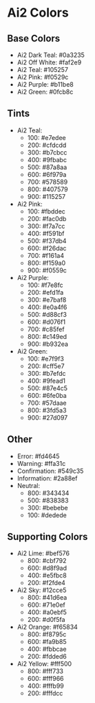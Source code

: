 # Ai2 Colors

## Base Colors

- Ai2 Dark Teal: #0a3235
- Ai2 Off White: #faf2e9
- Ai2 Teal: #105257
- Ai2 Pink: #f0529c
- Ai2 Purple: #b11be8
- Ai2 Green: #0fcb8c

## Tints

- Ai2 Teal:
  - 100: #e7edee
  - 200: #cfdcdd
  - 300: #b7cbcc
  - 400: #9fbabc
  - 500: #87a8aa
  - 600: #6f979a
  - 700: #578589
  - 800: #407579
  - 900: #115257
- Ai2 Pink:
  - 100: #fbddec
  - 200: #fac0db
  - 300: #f7a7cc
  - 400: #f591bf
  - 500: #f37db4
  - 600: #f26dac
  - 700: #f161a4
  - 800: #f159a0
  - 900: #f0559c
- Ai2 Purple:
  - 100: #f7e8fc
  - 200: #efd1fa
  - 300: #e7baf8
  - 400: #e0a4f6
  - 500: #d88cf3
  - 600: #d076f1
  - 700: #c85fef
  - 800: #c149ed
  - 900: #b932ea
- Ai2 Green:
  - 100: #e7f9f3
  - 200: #cff5e7
  - 300: #b7efdc
  - 400: #9fead1
  - 500: #87e4c5
  - 600: #6fe0ba
  - 700: #57daae
  - 800: #3fd5a3
  - 900: #27d097

## Other

- Error: #fd4645
- Warning: #ffa31c
- Confirmation: #549c35
- Information: #2a88ef
- Neutral:
  - 800: #343434
  - 500: #838383
  - 300: #bebebe
  - 100: #dedede


## Supporting Colors

- Ai2 Lime: #bef576
  - 800: #cbf792
  - 600: #d8f9ad
  - 400: #e5fbc8
  - 200: #f2fde4
- Ai2 Sky: #12cce5
  - 800: #41d6ea
  - 600: #71e0ef
  - 400: #a0ebf5
  - 200: #d0f5fa
- Ai2 Orange: #f65834
  - 800: #f8795c
  - 600: #fa9b85
  - 400: #fbbcae
  - 200: #fdded6
- Ai2 Yellow: #fff500
  - 800: #fff733
  - 600: #fff966
  - 400: #fffb99
  - 200: #fffdcc
